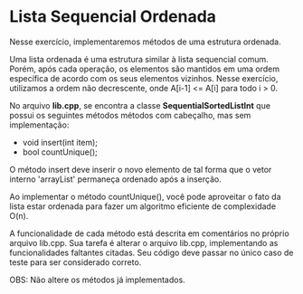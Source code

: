 # Lista Sequencial Ordenada

Nesse exercício, implementaremos métodos de uma estrutura ordenada.

Uma lista ordenada é uma estrutura similar à lista sequencial comum. Porém, após cada operação, os elementos são mantidos em uma ordem específica de acordo com os seus elementos vizinhos. Nesse exercício, utilizamos a ordem não decrescente, onde A[i-1] <= A[i] para todo i > 0.

No arquivo **lib.cpp**, se encontra a classe **SequentialSortedListInt** que possui os seguintes métodos métodos com cabeçalho, mas sem implementação:

- void insert(int item);
- bool countUnique();

O método insert deve inserir o novo elemento de tal forma que o vetor interno 'arrayList' permaneça ordenado após a inserção.

Ao implementar o método countUnique(), você pode aproveitar o fato da lista estar ordenada para fazer um algoritmo eficiente de complexidade O(n).

A funcionalidade de cada método está descrita em comentários no próprio arquivo lib.cpp. Sua tarefa é alterar o arquivo lib.cpp, implementando as funcionalidades faltantes citadas. Seu código deve passar no único caso de teste para ser considerado correto.

OBS: Não altere os métodos já implementados.
